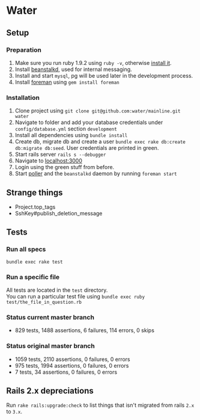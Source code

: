 # Water

## Setup

### Preparation

1. Make sure you run ruby 1.9.2 using `ruby -v`, otherwise [install it](http://railscasts.com/episodes/310-getting-started-with-rails).
2. Install [beanstalkd](http://kr.github.com/beanstalkd/), used for internal messaging.
3. Install and start `mysql`, pg will be used later in the development process.
4. Install [foreman](http://railscasts.com/episodes/281-foreman) using `gem install foreman`

### Installation

1. Clone project using `git clone git@github.com:water/mainline.git water`
2. Navigate to folder and add your database credentials under `config/database.yml` section `development`
3. Install all dependencies using `bundle install`
4. Create db, migrate db and create a user `bundle exec rake db:create db:migrate db:seed`. User credentials are printed in green.
5. Start rails server `rails s --debugger`
6. Navigate to [localhost:3000](http://localhost:3000)
7. Login using the green stuff from before.
8. Start [poller](https://github.com/water/mainline/blob/master/script/poller) and the `beanstalkd` daemon by running `foreman start`

## Strange things

- Project.top_tags
- SshKey#publish_deletion_message

## Tests

### Run all specs

`bundle exec rake test`

### Run a specific file

All tests are located in the `test` directory.  
You can run a particular test file using `bundle exec ruby test/the_file_in_question.rb`

### Status current master branch

- 829 tests, 1488 assertions, 6 failures, 114 errors, 0 skips

### Status original master branch

- 1059 tests, 2110 assertions, 0 failures, 0 errors
- 975 tests, 1994 assertions, 0 failures, 0 errors
- 7 tests, 34 assertions, 0 failures, 0 errors

## Rails 2.x depreciations

Run `rake rails:upgrade:check` to list things that isn't migrated from rails `2.x` to `3.x`.